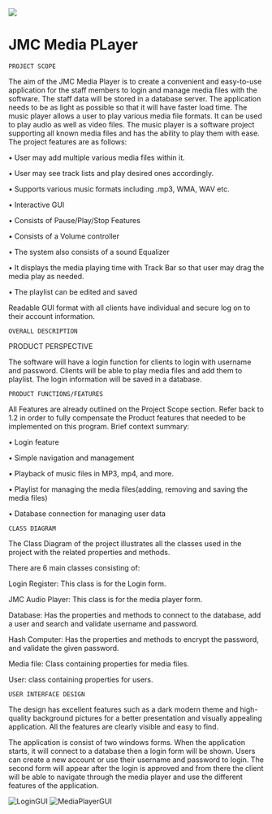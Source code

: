 ![](JMCMediaPLayer/hnet.com-image.ico)
# JMC Media PLayer 

	PROJECT SCOPE
The aim of the JMC Media Player is to create a convenient and easy-to-use application for the staff members to login and manage media files with the software. The staff data will be stored in a database server. The application needs to be as light as possible so that it will have faster load time.
The music player allows a user to play various media file formats. It can be used to play audio as well as video files. The music player is a software project supporting all known media files and has the ability to play them with ease.
The project features are as follows:

•	User may add multiple various media files within it.

•	User may see track lists and play desired ones accordingly.

•	Supports various music formats including .mp3, WMA, WAV etc.

•	Interactive GUI

•	Consists of Pause/Play/Stop Features

•	Consists of a Volume controller

•	The system also consists of a sound Equalizer

•	It displays the media playing time with Track Bar so that user may drag the media play as needed.

•	The playlist can be edited and saved

Readable GUI format with all clients have individual and secure log on to their account information.


	OVERALL DESCRIPTION


  PRODUCT PERSPECTIVE
  
The software will have a login function for clients to login with username and password. Clients will be able to play media files and add them to playlist. The login information will be saved in a database.

	PRODUCT FUNCTIONS/FEATURES
All Features are already outlined on the Project Scope section. Refer back to 1.2 in order to fully compensate the Product features that needed to be implemented on this program. Brief context summary:

•	Login feature

•	Simple navigation and management

•	Playback of music files in MP3, mp4, and more.

•	Playlist for managing the media files(adding, removing and saving the media files) 

•	Database connection for managing user data


	CLASS DIAGRAM
	
The Class Diagram of the project illustrates all the classes used in the project with the related properties and methods.

There are 6 main classes consisting of: 

Login Register: This class is for the Login form.

JMC Audio Player: This class is for the media player form.

Database: Has the properties and methods to connect to the database, add a user and search and validate username and password.

Hash Computer: Has the properties and methods to encrypt the password, and validate the given password.

Media file: Class containing properties for media files.

User: class containing properties for users.


	USER INTERFACE DESIGN
	

The design has excellent features such as a dark modern theme and high-quality background pictures for a better presentation and visually appealing application. All the features are clearly visible and easy to find.

The application is consist of two windows forms. When the application starts, it will connect to a database then a login form will be shown. Users can create a new account or use their username and password to login. The second form will appear after the login is approved and from there the client will be able to navigate through the media player and use the different features of the application.

![LoginGUI](https://user-images.githubusercontent.com/19610431/70666566-de215a80-1ca9-11ea-8896-e43fe31bf9b4.JPG)
![MediaPlayerGUI](https://user-images.githubusercontent.com/19610431/70666574-e083b480-1ca9-11ea-9def-2df01393533d.JPG)
